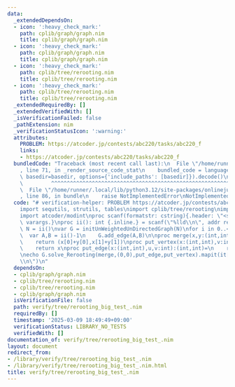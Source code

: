 ```yaml
---
data:
  _extendedDependsOn:
  - icon: ':heavy_check_mark:'
    path: cplib/graph/graph.nim
    title: cplib/graph/graph.nim
  - icon: ':heavy_check_mark:'
    path: cplib/graph/graph.nim
    title: cplib/graph/graph.nim
  - icon: ':heavy_check_mark:'
    path: cplib/tree/rerooting.nim
    title: cplib/tree/rerooting.nim
  - icon: ':heavy_check_mark:'
    path: cplib/tree/rerooting.nim
    title: cplib/tree/rerooting.nim
  _extendedRequiredBy: []
  _extendedVerifiedWith: []
  _isVerificationFailed: false
  _pathExtension: nim
  _verificationStatusIcon: ':warning:'
  attributes:
    PROBLEM: https://atcoder.jp/contests/abc220/tasks/abc220_f
    links:
    - https://atcoder.jp/contests/abc220/tasks/abc220_f
  bundledCode: "Traceback (most recent call last):\n  File \"/home/runner/.local/lib/python3.12/site-packages/onlinejudge_verify/documentation/build.py\"\
    , line 71, in _render_source_code_stat\n    bundled_code = language.bundle(stat.path,\
    \ basedir=basedir, options={'include_paths': [basedir]}).decode()\n          \
    \         ^^^^^^^^^^^^^^^^^^^^^^^^^^^^^^^^^^^^^^^^^^^^^^^^^^^^^^^^^^^^^^^^^^^^^^^^^^^^^^^^^\n\
    \  File \"/home/runner/.local/lib/python3.12/site-packages/onlinejudge_verify/languages/nim.py\"\
    , line 86, in bundle\n    raise NotImplementedError\nNotImplementedError\n"
  code: "# verification-helper: PROBLEM https://atcoder.jp/contests/abc220/tasks/abc220_f\n\
    import sequtils, strutils, tables\nimport cplib/tree/rerooting\nimport cplib/graph/graph\n\
    import atcoder/modint\nproc scanf(formatstr: cstring){.header: \"<stdio.h>\",\
    \ varargs.}\nproc ii(): int {.inline.} = scanf(\"%lld\\n\", addr result)\nvar\
    \ N = ii()\nvar G = initUnWeightedUnDirectedGraph(N)\nfor i in 0..<(N-1):\n  \
    \  var A,B = ii()-1\n    G.add_edge(A,B)\n\nproc merge(x,y:(int,int)):(int,int)=\n\
    \    return (x[0]+y[0],x[1]+y[1])\nproc put_vertex(x:(int,int),v:int):(int,int)=\n\
    \    return x\nproc put_edge(x:(int,int),u,v:int):(int,int)=\n    return (x[0]+x[1]+1,x[1]+1)\n\
    \necho G.solve_Rerooting(merge,(0,0),put_edge,put_vertex).mapit(it[0]).join(\"\
    \\n\")\n"
  dependsOn:
  - cplib/graph/graph.nim
  - cplib/tree/rerooting.nim
  - cplib/tree/rerooting.nim
  - cplib/graph/graph.nim
  isVerificationFile: false
  path: verify/tree/rerooting_big_test_.nim
  requiredBy: []
  timestamp: '2025-03-09 18:49:49+09:00'
  verificationStatus: LIBRARY_NO_TESTS
  verifiedWith: []
documentation_of: verify/tree/rerooting_big_test_.nim
layout: document
redirect_from:
- /library/verify/tree/rerooting_big_test_.nim
- /library/verify/tree/rerooting_big_test_.nim.html
title: verify/tree/rerooting_big_test_.nim
---
```

